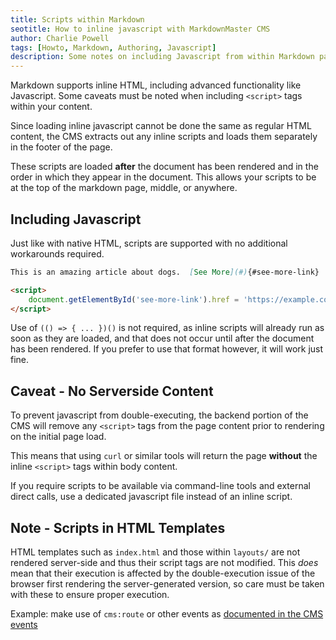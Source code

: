 ```yaml
---
title: Scripts within Markdown
seotitle: How to inline javascript with MarkdownMaster CMS
author: Charlie Powell
tags: [Howto, Markdown, Authoring, Javascript]
description: Some notes on including Javascript from within Markdown pages in MarkdownMaster CMS.
---
```


Markdown supports inline HTML, including advanced functionality like Javascript.
Some caveats must be noted when including `<script>` tags within your content.

Since loading inline javascript cannot be done the same as regular HTML content,
the CMS extracts out any inline scripts and loads them separately in the footer of the page.

These scripts are loaded **after** the document has been rendered and in the order
in which they appear in the document.
This allows your scripts to be at the top of the markdown page, middle, or anywhere.


## Including Javascript

Just like with native HTML, scripts are supported with no additional workarounds required.

```markdown
This is an amazing article about dogs.  [See More](#){#see-more-link}

<script>
    document.getElementById('see-more-link').href = 'https://example.com';
</script>
```

Use of `(() => { ... })()` is not required, as inline scripts will already run as soon
as they are loaded, and that does not occur until after the document has been rendered.
If you prefer to use that format however, it will work just fine.


## Caveat - No Serverside Content

To prevent javascript from double-executing, the backend portion of the CMS will
remove any `<script>` tags from the page content prior to rendering on the initial page load.

This means that using `curl` or similar tools will return the page **without** the inline
`<script>` tags within body content.

If you require scripts to be available via command-line tools and external direct calls,
use a dedicated javascript file instead of an inline script.


## Note - Scripts in HTML Templates

HTML templates such as `index.html` and those within `layouts/` are not rendered server-side
and thus their script tags are not modified.
This _does_ mean that their execution is affected by the double-execution issue
of the browser first rendering the server-generated version,
so care must be taken with these to ensure proper execution.

Example: make use of `cms:route` or other events as [documented in the CMS events](document-events.md)
